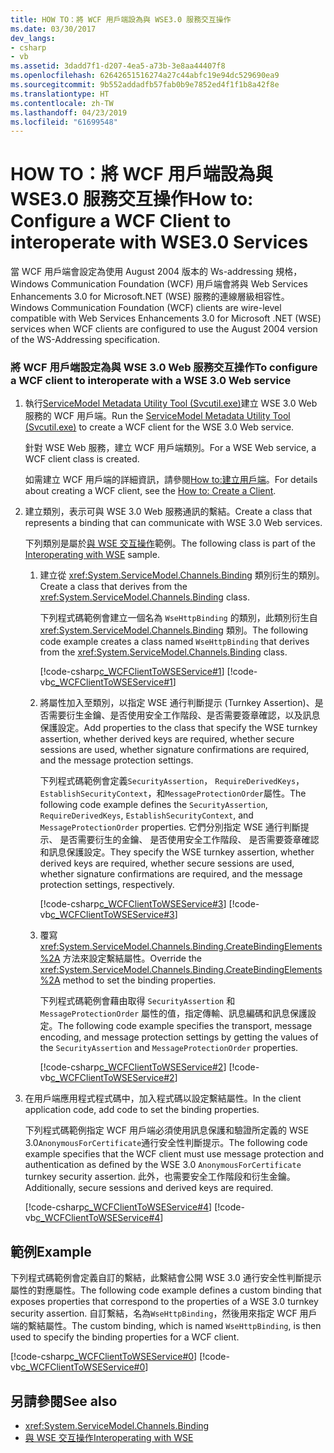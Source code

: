 ```yaml
---
title: HOW TO：將 WCF 用戶端設為與 WSE3.0 服務交互操作
ms.date: 03/30/2017
dev_langs:
- csharp
- vb
ms.assetid: 3dadd7f1-d207-4ea5-a73b-3e8aa44407f8
ms.openlocfilehash: 62642651516274a27c44abfc19e94dc529690ea9
ms.sourcegitcommit: 9b552addadfb57fab0b9e7852ed4f1f1b8a42f8e
ms.translationtype: HT
ms.contentlocale: zh-TW
ms.lasthandoff: 04/23/2019
ms.locfileid: "61699548"
---
```

# <a name="how-to-configure-a-wcf-client-to-interoperate-with-wse30-services"></a><span data-ttu-id="8f4f1-102">HOW TO：將 WCF 用戶端設為與 WSE3.0 服務交互操作</span><span class="sxs-lookup"><span data-stu-id="8f4f1-102">How to: Configure a WCF Client to interoperate with WSE3.0 Services</span></span>
<span data-ttu-id="8f4f1-103">當 WCF 用戶端會設定為使用 August 2004 版本的 Ws-addressing 規格，Windows Communication Foundation (WCF) 用戶端會將與 Web Services Enhancements 3.0 for Microsoft.NET (WSE) 服務的連線層級相容性。</span><span class="sxs-lookup"><span data-stu-id="8f4f1-103">Windows Communication Foundation (WCF) clients are wire-level compatible with Web Services Enhancements 3.0 for Microsoft .NET (WSE) services when WCF clients are configured to use the August 2004 version of the WS-Addressing specification.</span></span>  
  
### <a name="to-configure-a-wcf-client-to-interoperate-with-a-wse-30-web-service"></a><span data-ttu-id="8f4f1-104">將 WCF 用戶端設定為與 WSE 3.0 Web 服務交互操作</span><span class="sxs-lookup"><span data-stu-id="8f4f1-104">To configure a WCF client to interoperate with a WSE 3.0 Web service</span></span>  
  
1. <span data-ttu-id="8f4f1-105">執行[ServiceModel Metadata Utility Tool (Svcutil.exe)](../../../../docs/framework/wcf/servicemodel-metadata-utility-tool-svcutil-exe.md)建立 WSE 3.0 Web 服務的 WCF 用戶端。</span><span class="sxs-lookup"><span data-stu-id="8f4f1-105">Run the [ServiceModel Metadata Utility Tool (Svcutil.exe)](../../../../docs/framework/wcf/servicemodel-metadata-utility-tool-svcutil-exe.md) to create a WCF client for the WSE 3.0 Web service.</span></span>  
  
     <span data-ttu-id="8f4f1-106">針對 WSE Web 服務，建立 WCF 用戶端類別。</span><span class="sxs-lookup"><span data-stu-id="8f4f1-106">For a WSE Web service, a WCF client class is created.</span></span>  
  
     <span data-ttu-id="8f4f1-107">如需建立 WCF 用戶端的詳細資訊，請參閱[How to:建立用戶端](../../../../docs/framework/wcf/how-to-create-a-wcf-client.md)。</span><span class="sxs-lookup"><span data-stu-id="8f4f1-107">For details about creating a WCF client, see the [How to: Create a Client](../../../../docs/framework/wcf/how-to-create-a-wcf-client.md).</span></span>  
  
2. <span data-ttu-id="8f4f1-108">建立類別，表示可與 WSE 3.0 Web 服務通訊的繫結。</span><span class="sxs-lookup"><span data-stu-id="8f4f1-108">Create a class that represents a binding that can communicate with WSE 3.0 Web services.</span></span>  
  
     <span data-ttu-id="8f4f1-109">下列類別是屬於[與 WSE 交互操作](https://docs.microsoft.com/previous-versions/dotnet/netframework-3.5/ms752257%28v=vs.90%29)範例。</span><span class="sxs-lookup"><span data-stu-id="8f4f1-109">The following class is part of the [Interoperating with WSE](https://docs.microsoft.com/previous-versions/dotnet/netframework-3.5/ms752257%28v=vs.90%29) sample.</span></span>  
  
    1. <span data-ttu-id="8f4f1-110">建立從 <xref:System.ServiceModel.Channels.Binding> 類別衍生的類別。</span><span class="sxs-lookup"><span data-stu-id="8f4f1-110">Create a class that derives from the <xref:System.ServiceModel.Channels.Binding> class.</span></span>  
  
         <span data-ttu-id="8f4f1-111">下列程式碼範例會建立一個名為 `WseHttpBinding` 的類別，此類別衍生自 <xref:System.ServiceModel.Channels.Binding> 類別。</span><span class="sxs-lookup"><span data-stu-id="8f4f1-111">The following code example creates a class named `WseHttpBinding` that derives from the <xref:System.ServiceModel.Channels.Binding> class.</span></span>  
  
         [!code-csharp[c_WCFClientToWSEService#1](../../../../samples/snippets/csharp/VS_Snippets_CFX/c_wcfclienttowseservice/cs/wsehttpbinding.cs#1)]
         [!code-vb[c_WCFClientToWSEService#1](../../../../samples/snippets/visualbasic/VS_Snippets_CFX/c_wcfclienttowseservice/vb/wsehttpbinding.vb#1)]  
  
    2. <span data-ttu-id="8f4f1-112">將屬性加入至類別，以指定 WSE 通行判斷提示 (Turnkey Assertion)、是否需要衍生金鑰、是否使用安全工作階段、是否需要簽章確認，以及訊息保護設定。</span><span class="sxs-lookup"><span data-stu-id="8f4f1-112">Add properties to the class that specify the WSE turnkey assertion, whether derived keys are required, whether secure sessions are used, whether signature confirmations are required, and the message protection settings.</span></span>  
  
         <span data-ttu-id="8f4f1-113">下列程式碼範例會定義`SecurityAssertion`， `RequireDerivedKeys`， `EstablishSecurityContext`，和`MessageProtectionOrder`屬性。</span><span class="sxs-lookup"><span data-stu-id="8f4f1-113">The following code example defines the `SecurityAssertion`, `RequireDerivedKeys`, `EstablishSecurityContext`, and `MessageProtectionOrder` properties.</span></span> <span data-ttu-id="8f4f1-114">它們分別指定 WSE 通行判斷提示、 是否需要衍生的金鑰、 是否使用安全工作階段、 是否需要簽章確認和訊息保護設定。</span><span class="sxs-lookup"><span data-stu-id="8f4f1-114">They specify the WSE turnkey assertion, whether derived keys are required, whether secure sessions are used, whether signature confirmations are required, and the message protection settings, respectively.</span></span>  
  
         [!code-csharp[c_WCFClientToWSEService#3](../../../../samples/snippets/csharp/VS_Snippets_CFX/c_wcfclienttowseservice/cs/wsehttpbinding.cs#3)]
         [!code-vb[c_WCFClientToWSEService#3](../../../../samples/snippets/visualbasic/VS_Snippets_CFX/c_wcfclienttowseservice/vb/wsehttpbinding.vb#3)]  
  
    3. <span data-ttu-id="8f4f1-115">覆寫 <xref:System.ServiceModel.Channels.Binding.CreateBindingElements%2A> 方法來設定繫結屬性。</span><span class="sxs-lookup"><span data-stu-id="8f4f1-115">Override the <xref:System.ServiceModel.Channels.Binding.CreateBindingElements%2A> method to set the binding properties.</span></span>  
  
         <span data-ttu-id="8f4f1-116">下列程式碼範例會藉由取得 `SecurityAssertion` 和 `MessageProtectionOrder` 屬性的值，指定傳輸、訊息編碼和訊息保護設定。</span><span class="sxs-lookup"><span data-stu-id="8f4f1-116">The following code example specifies the transport, message encoding, and message protection settings by getting the values of the `SecurityAssertion` and `MessageProtectionOrder` properties.</span></span>  
  
         [!code-csharp[c_WCFClientToWSEService#2](../../../../samples/snippets/csharp/VS_Snippets_CFX/c_wcfclienttowseservice/cs/wsehttpbinding.cs#2)]
         [!code-vb[c_WCFClientToWSEService#2](../../../../samples/snippets/visualbasic/VS_Snippets_CFX/c_wcfclienttowseservice/vb/wsehttpbinding.vb#2)]  
  
3. <span data-ttu-id="8f4f1-117">在用戶端應用程式程式碼中，加入程式碼以設定繫結屬性。</span><span class="sxs-lookup"><span data-stu-id="8f4f1-117">In the client application code, add code to set the binding properties.</span></span>  
  
     <span data-ttu-id="8f4f1-118">下列程式碼範例指定 WCF 用戶端必須使用訊息保護和驗證所定義的 WSE 3.0`AnonymousForCertificate`通行安全性判斷提示。</span><span class="sxs-lookup"><span data-stu-id="8f4f1-118">The following code example specifies that the WCF client must use message protection and authentication as defined by the WSE 3.0 `AnonymousForCertificate` turnkey security assertion.</span></span> <span data-ttu-id="8f4f1-119">此外，也需要安全工作階段和衍生金鑰。</span><span class="sxs-lookup"><span data-stu-id="8f4f1-119">Additionally, secure sessions and derived keys are required.</span></span>  
  
     [!code-csharp[c_WCFClientToWSEService#4](../../../../samples/snippets/csharp/VS_Snippets_CFX/c_wcfclienttowseservice/cs/client.cs#4)]
     [!code-vb[c_WCFClientToWSEService#4](../../../../samples/snippets/visualbasic/VS_Snippets_CFX/c_wcfclienttowseservice/vb/client.vb#4)]  
  
## <a name="example"></a><span data-ttu-id="8f4f1-120">範例</span><span class="sxs-lookup"><span data-stu-id="8f4f1-120">Example</span></span>  
 <span data-ttu-id="8f4f1-121">下列程式碼範例會定義自訂的繫結，此繫結會公開 WSE 3.0 通行安全性判斷提示屬性的對應屬性。</span><span class="sxs-lookup"><span data-stu-id="8f4f1-121">The following code example defines a custom binding that exposes properties that correspond to the properties of a WSE 3.0 turnkey security assertion.</span></span> <span data-ttu-id="8f4f1-122">自訂繫結，名為`WseHttpBinding`，然後用來指定 WCF 用戶端的繫結屬性。</span><span class="sxs-lookup"><span data-stu-id="8f4f1-122">The custom binding, which is named `WseHttpBinding`, is then used to specify the binding properties for a WCF client.</span></span>  

[!code-csharp[c_WCFClientToWSEService#0](../../../../samples/snippets/csharp/VS_Snippets_CFX/c_wcfclienttowseservice/cs/client.cs#0)]
[!code-vb[c_WCFClientToWSEService#0](../../../../samples/snippets/visualbasic/VS_Snippets_CFX/c_wcfclienttowseservice/vb/client.vb#0)]  
  
## <a name="see-also"></a><span data-ttu-id="8f4f1-123">另請參閱</span><span class="sxs-lookup"><span data-stu-id="8f4f1-123">See also</span></span>

- <xref:System.ServiceModel.Channels.Binding>
- [<span data-ttu-id="8f4f1-124">與 WSE 交互操作</span><span class="sxs-lookup"><span data-stu-id="8f4f1-124">Interoperating with WSE</span></span>](https://docs.microsoft.com/previous-versions/dotnet/netframework-3.5/ms752257%28v=vs.90%29)

